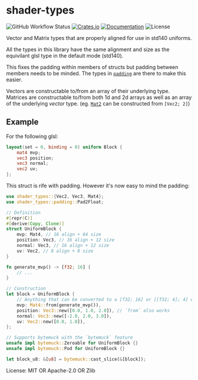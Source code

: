 # shader-types

![GitHub Workflow Status](https://img.shields.io/github/workflow/status/BVE-Reborn/shader-types/CI)
[![Crates.io](https://img.shields.io/crates/v/shader-types)](https://crates.io/crates/shader-types)
[![Documentation](https://docs.rs/shader-types/badge.svg)](https://docs.rs/shader-types)
![License](https://img.shields.io/crates/l/shader-types)

Vector and Matrix types that are properly aligned for use in std140 uniforms.

All the types in this library have the same alignment and size as the equivilant glsl type in the
default mode (std140).

This fixes the padding within members of structs but padding between members needs to be minded.
The types in [`padding`](https://docs.rs/shader-types/*/shader_types/padding/index.html) are there to make this easier.

Vectors are constructable to/from an array of their underlying type. Matrices are constructable
to/from both 1d and 2d arrays as well as an array of the underlying _vector_ type. (eg. [`Mat2`](https://docs.rs/shader-types/*/shader_types/type.Mat2.html) can be
constructed from `[Vec2; 2]`)

## Example

For the following glsl:

```glsl
layout(set = 0, binding = 0) uniform Block {
    mat4 mvp;
    vec3 position;
    vec3 normal;
    vec2 uv;
};
```

This struct is rife with padding. However it's now easy to mind the padding:

```rust
use shader_types::{Vec2, Vec3, Mat4};
use shader_types::padding::Pad2Float;

// Definition
#[repr(C)]
#[derive(Copy, Clone)]
struct UniformBlock {
    mvp: Mat4, // 16 align + 64 size
    position: Vec3, // 16 align + 12 size
    normal: Vec3, // 16 align + 12 size
    uv: Vec2, // 8 align + 8 size
}

fn generate_mvp() -> [f32; 16] {
    // ...
}

// Construction
let block = UniformBlock {
    // Anything that can be converted to a [f32; 16] or [[f32; 4]; 4] works
    mvp: Mat4::from(generate_mvp()),
    position: Vec3::new([0.0, 1.0, 2.0]), // `from` also works
    normal: Vec3::new([-2.0, 2.0, 3.0]),
    uv: Vec2::new([0.0, 1.0]),
};

// Supports bytemuck with the `bytemuck` feature
unsafe impl bytemuck::Zeroable for UniformBlock {}
unsafe impl bytemuck::Pod for UniformBlock {}

let block_u8: &[u8] = bytemuck::cast_slice(&[block]);
```

License: MIT OR Apache-2.0 OR Zlib
